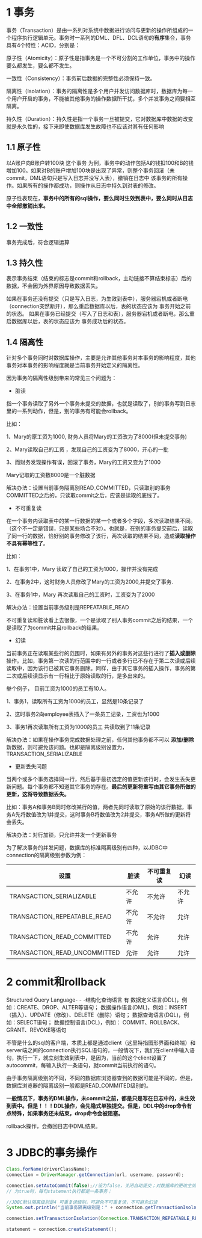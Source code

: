 # 1 事务

事务（Transaction）是由一系列对系统中数据进行访问与更新的操作所组成的一个程序执行逻辑单元。事务时一系列的DML、DFL、DCL语句的**有序**集合，事务具有4个特性：ACID，分别是：

原子性（Atomicity）：原子性是指事务是一个不可分割的工作单位，事务中的操作要么都发生，要么都不发生。

一致性（Consistency）：事务前后数据的完整性必须保持一致。

隔离性（Isolation）：事务的隔离性是多个用户并发访问数据库时，数据库为每一个用户开启的事务，不能被其他事务的操作数据所干扰，多个并发事务之间要相互隔离。

持久性（Duration）：持久性是指一个事务一旦被提交，它对数据库中数据的改变就是永久性的，接下来即使数据库发生故障也不应该对其有任何影响

## 1.1 原子性

以A账户向B账户转100块  这个事务 为例，事务中的动作包括A的钱扣100和B的钱增加100。如果对B的账户增加100块是出现了异常，则整个事务回滚（未commit，DML语句只是写入日志并没写入表），撤销在日志中  该事务的所有操作。如果所有的操作都成功，则操作从日志中持久到对表的修改。

原子性表现在，**事务中的所有的sql操作，要么同时生效到表中，要么同时从日志中全部撤销出来。**

## 1.2 一致性

事务完成后，符合逻辑运算

## 1.3 持久性

表示事务结束（结束的标志是commit和rollback，主动链接不算结束标志）后的数据，不会因为外界原因导致数据丢失。

如果在事务还没有提交（只是写入日志，为生效到表中），服务器宕机或者断电（connection突然断开），那么重启数据库以后，表的状态应该为  事务开始之前的状态。
 如果在事务已经提交（写入了日志和表），服务器宕机或者断电，那么重启数据库以后，表的状态应该为 事务成功后的状态。

## 1.4 隔离性

针对多个事务同时对数据库操作，主要是允许其他事务对本事务的影响程度，其他事务对本事务的影响程度就是当前事务开始定义的隔离性。

因为事务的隔离性级别带来的常见三个问题为：

* 脏读

指一个事务读取了另外一个事务未提交的数据，也就是读取了，别的事务写到日志里的一系列动作，但是，别的事务有可能会rollback。

比如：

1、Mary的原工资为1000, 财务人员将Mary的工资改为了8000(但未提交事务)         

2、Mary读取自己的工资 ，发现自己的工资变为了8000，开心的一批

3、而财务发现操作有误，回滚了事务，Mary的工资又变为了1000

Mary记取的工资数8000是一个脏数据

解决办法：设置当前事务隔离别READ_COMMITTED，只读取别的事务COMMITTED之后的，只读取commit之后，应该是读取的底线了。

* 不可重复读

在一个事务内读取表中的某一行数据的某一个或者多个字段，多次读取结果不同。（这个不一定是错误，只是某些场合不对）。也就是，在别的事务提交前后，读取了同一行的数据，恰好别的事务修改了该行，两次读取的结果不同，造成**读取操作不具有幂等性了**。

比如：

1、在事务1中，Mary 读取了自己的工资为1000，操作并没有完成

2、在事务2中，这时财务人员修改了Mary的工资为2000,并提交了事务.

3、在事务1中，Mary 再次读取自己的工资时，工资变为了2000

解决办法：设置当前事务级别是REPEATABLE_READ

不可重复读和脏读看上去很像，一个是读取了别人事务commit之后的结果，一个是读取了为commit并且rollback的结果。

* 幻读

当前事务正在读取某些行的范围时，如果有另外的事务对这些行进行了**插入或删除**操作。比如，事务第一次读的行范围中的一行或者多行已不存在于第二次读或后续读取中，因为该行已被其它事务删除。同样，由于其它事务的插入操作，事务的第二次或后续读显示有一行相比于原始读取的行，是多出来的。

举个例子， 目前工资为1000的员工有10人。

1、事务1，读取所有工资为1000的员工，显然是10条记录了

2、这时事务2向employee表插入了一条员工记录，工资也为1000

3、事务1再次读取所有工资为1000的员工 共读取到了11条记录 

解决办法：如果在操作事务完成数据处理之前，任何其他事务都不可以 **添加/删除** 新数据，则可避免该问题。也即是隔离级别设置为，TRANSACTION_SERIALIZABLE

* 更新丢失问题

当两个或多个事务选择同一行，然后基于最初选定的值更新该行时，会发生丢失更新问题。每个事务都不知道其它事务的存在。**最后的更新将重写由其它事务所做的更新，这将导致数据丢失。** 　　

比如：事务A和事务B同时修改某行的值，两者先同时读取了原始的该行数据，事务A先将数值改为1并提交，这时事务B将数值改为2并提交，事务A所做的更新将会丢失。

解决办法：对行加锁，只允许并发一个更新事务

为了解决事务的并发问题，数据库的标准隔离级别有四种，以JDBC中 connection的隔离级别参数为例：

| 设置                         | 脏读   | 不可重复读 | 幻读   |
| ---------------------------- | ------ | ---------- | ------ |
| TRANSACTION_SERIALIZABLE     | 不允许 | 不允许     | 不允许 |
| TRANSACTION_REPEATABLE_READ  | 不允许 | 不允许     | 允许   |
| TRANSACTION_READ_COMMITTED   | 不允许 | 允许       | 允许   |
| TRANSACTION_READ_UNCOMMITTED | 允许   | 允许       | 允许   |



# 2 commit和rollback

Structured Query Language- - -结构化查询语言
有 数据定义语言(DDL)，例如：CREATE、DROP、ALTER等语句；
数据操作语言(DML)，例如：INSERT（插入）、UPDATE（修改）、DELETE（删除）语句；
数据查询语言(DQL)，例如：SELECT语句；
数据控制语言(DCL)，例如： COMMIT、ROLLBACK、GRANT、REVOKE等语句

不管是什么的sql的客户端，本质上都是通过client（这里特指图形界面和终端）和server端之间的connection执行SQL语句的，一般情况下，我们在client中输入语句，执行一下，就立刻生效到表中，是因为，当前的这个client设置了autocommit，每输入执行一条语句，就commit当前执行的语句。

由于事务隔离级别的不同，不同的数据库浏览器查到的数据可能是不同的，但是，数据库浏览器的隔离级别一般都是READ_COMMITED级别的。

**一般情况下，事务的DML操作，未commit之前，都是只是写在日志中的，未生效到表中。但是！！！DDL操作，会先隐式单独提交。但是，DDL中的drop命令有点特殊，如果事务还未结束，drop命令会被阻塞。**

rollback操作，会撤回日志中DML结果。

# 3 JDBC的事务操作

```java
Class.forName(driverClassName);
connection = DriverManager.getConnection(url, username, password);

connection.setAutoCommit(false);//设为false，关闭自动提交；对数据库的更改生效只发生在commit之后
// 为true时，每句statement执行都是一条事务；

//JDBC默认隔离级别是4 可重复读级别，可避免不可重复读，不可避免幻读
System.out.println("当前事务隔离级别是：" + connection.getTransactionIsolation());

connection.setTransactionIsolation(Connection.TRANSACTION_REPEATABLE_READ);

statement = connection.createStatement();
```

